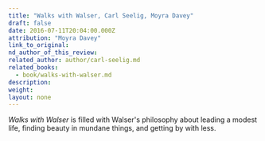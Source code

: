 ```yaml
---
title: "Walks with Walser, Carl Seelig, Moyra Davey"
draft: false
date: 2016-07-11T20:04:00.000Z
attribution: "Moyra Davey"
link_to_original:
nd_author_of_this_review:
related_author: author/carl-seelig.md
related_books:
  - book/walks-with-walser.md
description:
weight:
layout: none
---
```

*Walks with Walser* is filled with Walser's philosophy about leading a modest life, finding beauty in mundane things, and getting by with less.

